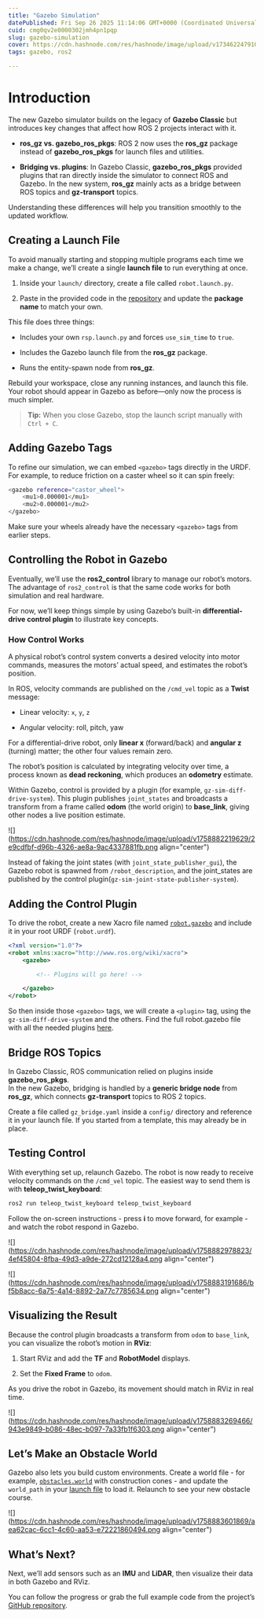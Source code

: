 ```yaml
---
title: "Gazebo Simulation"
datePublished: Fri Sep 26 2025 11:14:06 GMT+0000 (Coordinated Universal Time)
cuid: cmg0qv2e0000302jmh4pn1pqp
slug: gazebo-simulation
cover: https://cdn.hashnode.com/res/hashnode/image/upload/v1734622479108/69411e4b-b379-44bc-832e-4d546a4c2c5a.png
tags: gazebo, ros2

---
```


# Introduction

The new Gazebo simulator builds on the legacy of **Gazebo Classic** but introduces key changes that affect how ROS 2 projects interact with it.

* **ros\_gz vs. gazebo\_ros\_pkgs**: ROS 2 now uses the **ros\_gz** package instead of **gazebo\_ros\_pkgs** for launch files and utilities.
    
* **Bridging vs. plugins**: In Gazebo Classic, **gazebo\_ros\_pkgs** provided plugins that ran directly inside the simulator to connect ROS and Gazebo. In the new system, **ros\_gz** mainly acts as a bridge between ROS topics and **gz-transport** topics.
    

Understanding these differences will help you transition smoothly to the updated workflow.

## Creating a Launch File

To avoid manually starting and stopping multiple programs each time we make a change, we’ll create a single **launch file** to run everything at once.

1. Inside your `launch/` directory, create a file called `robot.launch.py`.
    
2. Paste in the provided code in the [repository](https://github.com/adoodevv/diffbot_tut/blob/main/launch/robot.launch.py) and update the **package name** to match your own.
    

This file does three things:

* Includes your own `rsp.launch.py` and forces `use_sim_time` to `true`.
    
* Includes the Gazebo launch file from the **ros\_gz** package.
    
* Runs the entity-spawn node from **ros\_gz**.
    

Rebuild your workspace, close any running instances, and launch this file. Your robot should appear in Gazebo as before—only now the process is much simpler.

> **Tip:** When you close Gazebo, stop the launch script manually with `Ctrl + C`.

## Adding Gazebo Tags

To refine our simulation, we can embed `<gazebo>` tags directly in the URDF. For example, to reduce friction on a caster wheel so it can spin freely:

```bash
<gazebo reference="castor_wheel">
    <mu1>0.000001</mu1>
    <mu2>0.000001</mu2>
</gazebo>
```

Make sure your wheels already have the necessary `<gazebo>` tags from earlier steps.

## Controlling the Robot in Gazebo

Eventually, we’ll use the **ros2\_control** library to manage our robot’s motors. The advantage of `ros2_control` is that the same code works for both simulation and real hardware.

For now, we’ll keep things simple by using Gazebo’s built-in **differential-drive control plugin** to illustrate key concepts.

### How Control Works

A physical robot’s control system converts a desired velocity into motor commands, measures the motors’ actual speed, and estimates the robot’s position.

In ROS, velocity commands are published on the `/cmd_vel` topic as a **Twist** message:

* Linear velocity: `x`, `y`, `z`
    
* Angular velocity: roll, pitch, yaw
    

For a differential-drive robot, only **linear x** (forward/back) and **angular z** (turning) matter; the other four values remain zero.

The robot’s position is calculated by integrating velocity over time, a process known as **dead reckoning**, which produces an **odometry** estimate.

Within Gazebo, control is provided by a plugin (for example, `gz-sim-diff-drive-system`). This plugin publishes `joint_states` and broadcasts a transform from a frame called **odom** (the world origin) to **base\_link**, giving other nodes a live position estimate.

![](https://cdn.hashnode.com/res/hashnode/image/upload/v1758882219629/2e9cdfbf-d96b-4326-ae8a-9ac4337881fb.png align="center")

Instead of faking the joint states (with `joint_state_publisher_gui`), the Gazebo robot is spawned from `/robot_description`, and the joint\_states are published by the control plugin(`gz-sim-joint-state-publisher-system`).

## Adding the Control Plugin

To drive the robot, create a new Xacro file named [`robot.gazebo`](https://github.com/adoodevv/diffbot_tut/blob/main/urdf/robot.gazebo) and include it in your root URDF (`robot.urdf`).

```xml
<?xml version="1.0"?>
<robot xmlns:xacro="http://www.ros.org/wiki/xacro">
    <gazebo>

        <!-- Plugins will go here! -->

    </gazebo>
</robot>
```

So then inside those `<gazebo>` tags, we will create a `<plugin>` tag, using the `gz-sim-diff-drive-system` and the others. Find the full robot.gazebo file with all the needed plugins [here](https://github.com/adoodevv/diffbot_tut/blob/main/urdf/robot.gazebo).

## Bridge ROS Topics

In Gazebo Classic, ROS communication relied on plugins inside **gazebo\_ros\_pkgs**.  
In the new Gazebo, bridging is handled by a **generic bridge node** from **ros\_gz**, which connects **gz-transport** topics to ROS 2 topics.

Create a file called `gz_bridge.yaml` inside a `config/` directory and reference it in your launch file. If you started from a template, this may already be in place.

## Testing Control

With everything set up, relaunch Gazebo. The robot is now ready to receive velocity commands on the `/cmd_vel` topic. The easiest way to send them is with **teleop\_twist\_keyboard**:

```bash
ros2 run teleop_twist_keyboard teleop_twist_keyboard
```

Follow the on-screen instructions - press **i** to move forward, for example - and watch the robot respond in Gazebo.

![](https://cdn.hashnode.com/res/hashnode/image/upload/v1758882978823/4ef45804-8fba-49d3-a9de-272cd12128a4.png align="center")

![](https://cdn.hashnode.com/res/hashnode/image/upload/v1758883191686/bf5b8acc-6a75-4a14-8892-2a77c7785634.png align="center")

## Visualizing the Result

Because the control plugin broadcasts a transform from `odom` to `base_link`, you can visualize the robot’s motion in **RViz**:

1. Start RViz and add the **TF** and **RobotModel** displays.
    
2. Set the **Fixed Frame** to `odom`.
    

As you drive the robot in Gazebo, its movement should match in RViz in real time.

![](https://cdn.hashnode.com/res/hashnode/image/upload/v1758883269466/943e9849-b086-48ec-b097-7a33fb1f6303.png align="center")

## Let’s Make an Obstacle World

Gazebo also lets you build custom environments. Create a world file - for example, [`obstacles.world`](https://github.com/adoodevv/diffbot_tut/blob/main/worlds/obstacles.world) with construction cones - and update the `world_path` in your [launch file](https://github.com/adoodevv/diffbot_tut/blob/main/launch/robot.launch.py) to load it. Relaunch to see your new obstacle course.

![](https://cdn.hashnode.com/res/hashnode/image/upload/v1758883601869/aea62cac-6cc1-4c60-aa53-e72221860494.png align="center")

## What’s Next?

Next, we’ll add sensors such as an **IMU** and **LiDAR**, then visualize their data in both Gazebo and RViz.

You can follow the progress or grab the full example code from the project’s [GitHub repository](https://github.com/adoodevv/diffbot_tut).